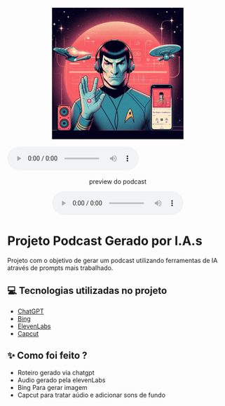 <p align="center">
<img 
    src="./assets/spock.jpg"
    width="300"
/>
</p>

<p align="center">

<audio src="" controls preload></audio>
</p>

<p align="center">
    preview do podcast
</p>

<div align="center">
    <audio src="https://github.com/pizza2u/AI-Fundamentals-for-Devs/blob/podcast/output/final.mp3" controls title="Podcast editado"></audio>
</div>

# Projeto Podcast Gerado por I.A.s



Projeto com o objetivo de gerar um podcast utilizando ferramentas de IA através de prompts mais trabalhado.

## 💻 Tecnologias utilizadas no projeto

- [ChatGPT](https://chat.openai.com/) 
- [Bing](https://www.bing.com/images/create)
- [ElevenLabs](https://beta.elevenlabs.io/)
- [Capcut](https://www.capcut.com/pt-br/)

## ✨ Como foi feito ?

- Roteiro gerado via chatgpt
- Audio gerado pela elevenLabs
- Bing Para gerar imagem
- Capcut para tratar aúdio e adicionar sons de fundo

